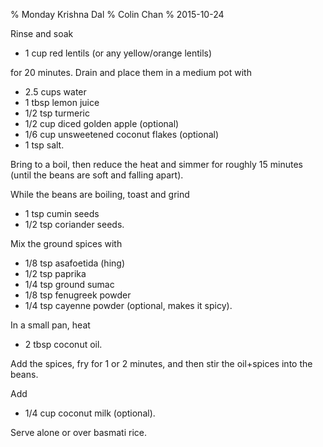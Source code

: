 % Monday Krishna Dal
% Colin Chan
% 2015-10-24

Rinse and soak

*   1 cup red lentils (or any yellow/orange lentils)

for 20 minutes. Drain and place them in a medium pot with

*   2.5 cups water
*   1 tbsp lemon juice
*   1/2 tsp turmeric
*   1/2 cup diced golden apple (optional)
*   1/6 cup unsweetened coconut flakes (optional)
*   1 tsp salt.

Bring to a boil, then reduce the heat and simmer for roughly 15 minutes (until
the beans are soft and falling apart).

While the beans are boiling, toast and grind

*   1 tsp cumin seeds
*   1/2 tsp coriander seeds.

Mix the ground spices with

*   1/8 tsp asafoetida (hing)
*   1/2 tsp paprika
*   1/4 tsp ground sumac
*   1/8 tsp fenugreek powder
*   1/4 tsp cayenne powder (optional, makes it spicy).

In a small pan, heat

*   2 tbsp coconut oil.

Add the spices, fry for 1 or 2 minutes, and then stir the oil+spices into the
beans.

Add

*   1/4 cup coconut milk (optional).

Serve alone or over basmati rice.
